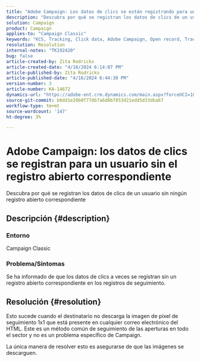 ```yaml
---
title: "Adobe Campaign: Los datos de clics se están registrando para un usuario sin ningún registro abierto correspondiente"
description: "Descubra por qué se registran los datos de clics de un usuario sin ningún registro abierto correspondiente"
solution: Campaign
product: Campaign
applies-to: "Campaign Classic"
keywords: "KCS, Tracking, Click data, Adobe Campaign, Open record, Tracking opens"
resolution: Resolution
internal-notes: "TK192420"
bug: false
article-created-by: Zita Rodricks
article-created-date: "4/16/2024 6:14:07 PM"
article-published-by: Zita Rodricks
article-published-date: "4/16/2024 6:44:30 PM"
version-number: 3
article-number: KA-14672
dynamics-url: "https://adobe-ent.crm.dynamics.com/main.aspx?forceUCI=1&pagetype=entityrecord&etn=knowledgearticle&id=b00aae1b-1dfc-ee11-a1ff-6045bd0065b6"
source-git-commit: b6dd1e20b0f77db7a6d8b7853d21edd5d33dba67
workflow-type: tm+mt
source-wordcount: '147'
ht-degree: 3%

---
```


# Adobe Campaign: los datos de clics se registran para un usuario sin el registro abierto correspondiente


Descubra por qué se registran los datos de clics de un usuario sin ningún registro abierto correspondiente

## Descripción {#description}


### Entorno

Campaign Classic

### Problema/Síntomas

Se ha informado de que los datos de clics a veces se registran sin un registro abierto correspondiente en los registros de seguimiento.


## Resolución {#resolution}


Esto sucede cuando el destinatario no descarga la imagen de píxel de seguimiento 1x1 que está presente en cualquier correo electrónico del HTML. Este es un método común de seguimiento de las aperturas en todo el sector y no es un problema específico de Campaign.

La única manera de resolver esto es asegurarse de que las imágenes se descarguen.




